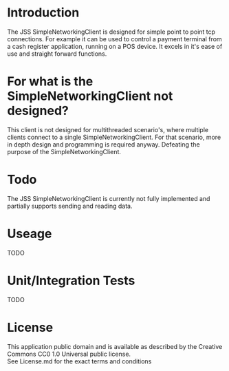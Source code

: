 # Introduction
The JSS SimpleNetworkingClient is designed for simple point to point tcp connections. For example it can be used to control a payment terminal from a cash register application, running on a POS device.
It excels in it's ease of use and straight forward functions.

# For what is the SimpleNetworkingClient not designed?
This client is not designed for multithreaded scenario's, where multiple clients connect to a single SimpleNetworkingClient.
For that scenario, more in depth design and programming is required anyway. Defeating the purpose of the SimpleNetworkingClient.

# Todo
The JSS SimpleNetworkingClient is currently not fully implemented and partially supports sending and reading data.

# Useage
TODO

# Unit/Integration Tests
TODO

# License
This application public domain and is available as described by the Creative Commons CC0 1.0 Universal public license.<br/>
See License.md for the exact terms and conditions

